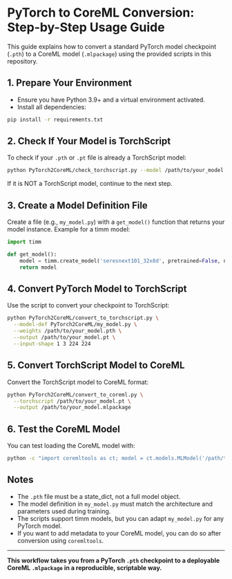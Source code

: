# PyTorch to CoreML Conversion: Step-by-Step Usage Guide

This guide explains how to convert a standard PyTorch model checkpoint (`.pth`) to a CoreML model (`.mlpackage`) using the provided scripts in this repository.

## 1. Prepare Your Environment

- Ensure you have Python 3.9+ and a virtual environment activated.
- Install all dependencies:

```sh
pip install -r requirements.txt
```

## 2. Check If Your Model is TorchScript

To check if your `.pth` or `.pt` file is already a TorchScript model:

```sh
python PyTorch2CoreML/check_torchscript.py --model /path/to/your_model.pth
```
If it is NOT a TorchScript model, continue to the next step.

## 3. Create a Model Definition File

Create a file (e.g., `my_model.py`) with a `get_model()` function that returns your model instance. Example for a timm model:

```python
import timm

def get_model():
    model = timm.create_model('seresnext101_32x8d', pretrained=False, num_classes=7, drop_rate=0.21224189367269414)
    return model
```

## 4. Convert PyTorch Model to TorchScript

Use the script to convert your checkpoint to TorchScript:

```sh
python PyTorch2CoreML/convert_to_torchscript.py \
  --model-def PyTorch2CoreML/my_model.py \
  --weights /path/to/your_model.pth \
  --output /path/to/your_model.pt \
  --input-shape 1 3 224 224
```

## 5. Convert TorchScript Model to CoreML

Convert the TorchScript model to CoreML format:

```sh
python PyTorch2CoreML/convert_to_coreml.py \
  --torchscript /path/to/your_model.pt \
  --output /path/to/your_model.mlpackage
```

## 6. Test the CoreML Model

You can test loading the CoreML model with:

```sh
python -c "import coremltools as ct; model = ct.models.MLModel('/path/to/your_model.mlpackage'); print('Loaded! Inputs:', model.input_description, 'Outputs:', model.output_description)"
```

## Notes
- The `.pth` file must be a state_dict, not a full model object.
- The model definition in `my_model.py` must match the architecture and parameters used during training.
- The scripts support timm models, but you can adapt `my_model.py` for any PyTorch model.
- If you want to add metadata to your CoreML model, you can do so after conversion using `coremltools`.

---

**This workflow takes you from a PyTorch `.pth` checkpoint to a deployable CoreML `.mlpackage` in a reproducible, scriptable way.**
